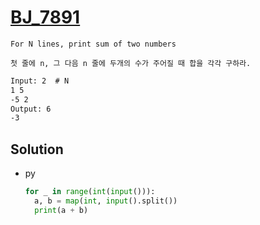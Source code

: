 # [BJ_7891](https://acmicpc.net/problem/7891)

```en
For N lines, print sum of two numbers
```

```kr
첫 줄에 n, 그 다음 n 줄에 두개의 수가 주어질 때 합을 각각 구하라.
```

```txt
Input: 2  # N
1 5
-5 2
Output: 6
-3
```

## Solution

* py

  ```py
  for _ in range(int(input())):
    a, b = map(int, input().split())
    print(a + b)
  ```
